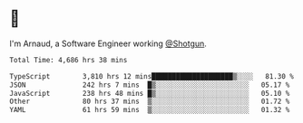 # 👋

I'm Arnaud, a Software Engineer working [@Shotgun](https://shotgun.live).

<!--START_SECTION:waka-->

```txt
Total Time: 4,686 hrs 38 mins

TypeScript        3,810 hrs 12 mins████████████████████▒░░░░   81.30 %
JSON              242 hrs 7 mins  █▒░░░░░░░░░░░░░░░░░░░░░░░   05.17 %
JavaScript        238 hrs 48 mins █▒░░░░░░░░░░░░░░░░░░░░░░░   05.10 %
Other             80 hrs 37 mins  ▒░░░░░░░░░░░░░░░░░░░░░░░░   01.72 %
YAML              61 hrs 59 mins  ▒░░░░░░░░░░░░░░░░░░░░░░░░   01.32 %
```

<!--END_SECTION:waka-->
